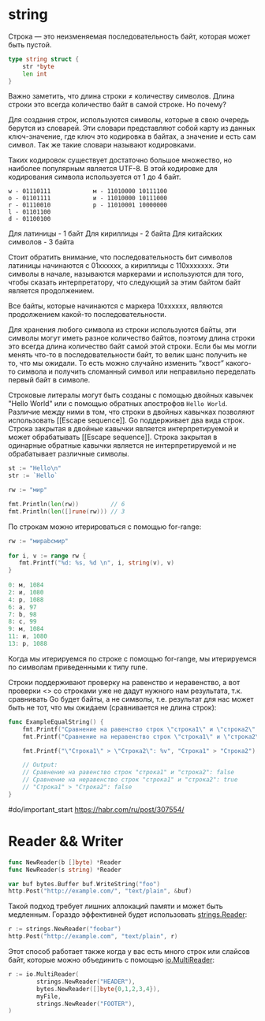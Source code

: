 # string
Строка — это неизменяемая последовательность байт, которая может быть пустой.
```go
type string struct {
	str *byte
	len int
}
```

Важно заметить, что длина строки ≠ количеству символов. Длина строки это всегда количество байт в самой строке. Но почему?

Для создания строк, используются символы, которые в свою очередь берутся из словарей. Эти словари представляют собой карту из данных ключ-значение, где ключ это кодировка в байтах, а значение и есть сам символ. Так же такие словари называют кодировками.

Таких кодировок существует достаточно большое множество, но наиболее популярным является UTF-8. В этой кодировке для кодирования символа используется от 1 до 4 байт.

```
w - 01110111            м - 11010000 10111100
o - 01101111            и - 11010000 10111000
r - 01110010            р - 11010001 10000000
l - 01101100
d - 01100100
```

Для латиницы - 1 байт
Для кириллицы - 2 байта
Для китайских символов - 3 байта

Стоит обратить внимание, что последовательность бит символов латиницы начинаются с 01xxxxxx, а кириллицы с 110xxxxxxx. Эти символы в начале, называются маркерами и используются для того, чтобы сказать интерпретатору, что следующий за этим байтом байт является продолжением.

Все байты, которые начинаются с маркера 10xxxxxx, являются продолжением какой-то последовательности.

Для хранения любого символа из строки используются байты, эти символы могут иметь разное количество байтов, поэтому длина строки это всегда длина количество байт самой этой строки. Если бы мы могли менять что-то в последовательности байт, то велик шанс получить не то, что мы ожидали. То есть можно случайно изменить “хвост” какого-то символа и получить сломанный символ или неправильно переделать первый байт в символе.

Строковые литералы могут быть созданы с помощью двойных кавычек "Hello World" или с помощью обратных апострофов `Hello World`. Различие между ними в том, что строки в двойных кавычках позволяют использовать [[Escape sequence]].
Go поддерживает два вида строк. Строка закрытая в двойные кавычки является интерпретируемой и может обрабатывать [[Escape sequence]]. Строка закрытая в одинарные обратные кавычки является не интерпретируемой и не обрабатывает различные символы.
```go
st := "Hello\n"
str := `Hello`

rw := "мир"

fmt.Println(len(rw))         // 6
fmt.Println(len([]rune(rw))) // 3
```

По строкам можно итерироваться с помощью for-range:
```go
rw := "мирabcмир"  
  
for i, v := range rw {  
   fmt.Printf("%d: %s, %d \n", i, string(v), v)  
}  
  
0: м, 1084  
2: и, 1080  
4: р, 1088  
6: a, 97  
7: b, 98  
8: c, 99  
9: м, 1084  
11: и, 1080  
13: р, 1088
```

Когда мы итерируемся по строке с помощью for-range, мы итерируемся по символам приведенными к типу rune.

Строки поддерживают проверку на равенство и неравенство, а вот проверки <> со строками уже не дадут нужного нам результата, т.к. сравнивать Go будет байты, а не символы, т.е. результат для нас может быть не тот, что мы ожидаем (сравнивается не длина строк):

```go
func ExampleEqualString() {
	fmt.Printf("Сравнение на равенство строк \"строка1\" и \"строка2\": %v\n", "строка1" == "строка2")
	fmt.Printf("Сравнение на неравенство строк \"строка1\" и \"строка2\": %v\n", "строка1" != "строка2")

	fmt.Printf("\"Строка1\" > \"Строка2\": %v", "Строка1" > "Строка2")

	// Output:
	// Сравнение на равенство строк "строка1" и "строка2": false
	// Сравнение на неравенство строк "строка1" и "строка2": true
	// "Строка1" > "Строка2": false
}
```

#do/important_start https://habr.com/ru/post/307554/

# Reader && Writer
```go
func NewReader(b []byte) *Reader 
func NewReader(s string) *Reader
```

```go
var buf bytes.Buffer buf.WriteString("foo") 
http.Post("http://example.com/", "text/plain", &buf)
```

Такой подход требует лишних аллокаций памяти и может быть медленным. Гораздо эффективней будет использовать [strings.Reader](https://golang.org/pkg/strings/#Reader):
```go
r := strings.NewReader("foobar") 
http.Post("http://example.com", "text/plain", r)
```

Этот способ работает также когда у вас есть много строк или слайсов байт, которые можно объединить с помощью [io.MultiReader]():
```go
r := io.MultiReader(
        strings.NewReader("HEADER"),
        bytes.NewReader([]byte{0,1,2,3,4}),
        myFile,
        strings.NewReader("FOOTER"),
)
```


